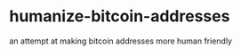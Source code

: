humanize-bitcoin-addresses
==========================

an attempt at making bitcoin addresses more human friendly
